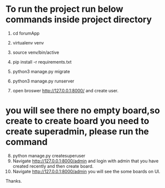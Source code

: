 # To run the project run below commands inside project directory

1. cd forumApp
2. virtualenv venv
3. source venv/bin/active

4. pip install -r requirements.txt
5. python3 manage.py migrate
6. python3 manage.py runserver
7. open broswer http://127.0.0.1:8000/ and create user.

# you will see there no empty board,so create to create board you need to create superadmin, please run the command
8. python manage.py createsuperuser
9. Navigate http://127.0.0.1:8000/admin and login with admin that you have created recently and then create board.
9. Navigate http://127.0.0.1:8000/admin you will see the some boards on UI.

Thanks.
